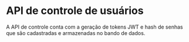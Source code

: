 # API de controle de usuários

A API de controle conta com a geração de tokens JWT e hash de senhas que são cadastradas e armazenadas no bando de dados.